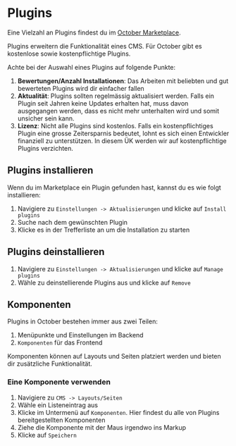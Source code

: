 # Plugins

Eine Vielzahl an Plugins findest du im [October Marketplace](https://octobercms.com/plugins).

Plugins erweitern die Funktionalität eines CMS. Für October gibt es kostenlose sowie kostenpflichtige Plugins.

Achte bei der Auswahl eines Plugins auf folgende Punkte:

1. **Bewertungen/Anzahl Installationen**: Das Arbeiten mit beliebten und gut bewerteten Plugins wird dir einfacher fallen
1. **Aktualität**: Plugins sollten regelmässig aktualisiert werden. Falls ein Plugin seit Jahren keine Updates erhalten hat, muss davon ausgegangen werden, dass es nicht mehr unterhalten wird und somit unsicher sein kann.
1. **Lizenz**: Nicht alle Plugins sind kostenlos. Falls ein kostenpflichtiges Plugin eine grosse Zeitersparnis bedeutet, lohnt es sich einen Entwickler finanziell zu unterstützen. In diesem ÜK werden wir auf kostenpflichtige Plugins verzichten.

## Plugins installieren

Wenn du im Marketplace ein Plugin gefunden hast, kannst du es wie folgt installieren:

1. Navigiere zu `Einstellungen -> Aktualisierungen` und klicke auf `Install plugins`
1. Suche nach dem gewünschten Plugin
1. Klicke es in der Trefferliste an um die Installation zu starten

## Plugins deinstallieren

1. Navigiere zu `Einstellungen -> Aktualisierungen` und klicke auf `Manage plugins`
1. Wähle zu deinstellierende Plugins aus und klicke auf `Remove`

## Komponenten

Plugins in October bestehen immer aus zwei Teilen: 

1. Menüpunkte und Einstellungen im Backend
1. `Komponenten` für das Frontend

Komponenten können auf Layouts und Seiten platziert werden und bieten dir zusätzliche Funktionalität. 

### Eine Komponente verwenden

1. Navigiere zu `CMS -> Layouts/Seiten`
1. Wähle ein Listeneintrag aus
1. Klicke im Untermenü auf `Komponenten`. Hier findest du alle von Plugins bereitgestellten Komponenten
1. Ziehe die Komponente mit der Maus irgendwo ins Markup
1. Klicke auf `Speichern`
